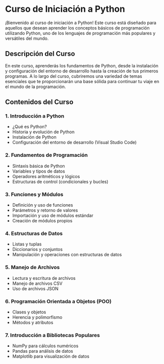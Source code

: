 # Curso de Iniciación a Python

¡Bienvenido al curso de iniciación a Python! Este curso está diseñado para aquellos que desean aprender los conceptos básicos de programación utilizando Python, uno de los lenguajes de programación más populares y versátiles del mundo.

## Descripción del Curso

En este curso, aprenderás los fundamentos de Python, desde la instalación y configuración del entorno de desarrollo hasta la creación de tus primeros programas. A lo largo del curso, cubriremos una variedad de temas esenciales que te proporcionarán una base sólida para continuar tu viaje en el mundo de la programación.

## Contenidos del Curso

### 1. Introducción a Python
- ¿Qué es Python?
- Historia y evolución de Python
- Instalación de Python
- Configuración del entorno de desarrollo (Visual Studio Code)

### 2. Fundamentos de Programación
- Sintaxis básica de Python
- Variables y tipos de datos
- Operadores aritméticos y lógicos
- Estructuras de control (condicionales y bucles)

### 3. Funciones y Módulos
- Definición y uso de funciones
- Parámetros y retorno de valores
- Importación y uso de módulos estándar
- Creación de módulos propios

### 4. Estructuras de Datos
- Listas y tuplas
- Diccionarios y conjuntos
- Manipulación y operaciones con estructuras de datos

### 5. Manejo de Archivos
- Lectura y escritura de archivos
- Manejo de archivos CSV
- Uso de archivos JSON

### 6. Programación Orientada a Objetos (POO)
- Clases y objetos
- Herencia y polimorfismo
- Métodos y atributos

### 7. Introducción a Bibliotecas Populares
- NumPy para cálculos numéricos
- Pandas para análisis de datos
- Matplotlib para visualización de datos
